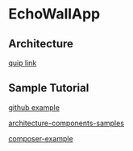 # EchoWallApp

## Architecture
[quip link](https://developerforfun.quip.com/YLM7AbwGTuL9/Android-Framework-FrontEnd)

## Sample Tutorial
[github example](https://github.com/android/architecture-samples)

[architecture-components-samples](https://github.com/android/architecture-components-samples)

[composer-example](https://github.com/android/compose-samples)